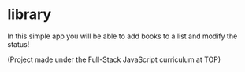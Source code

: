 # library

In this simple app you will be able to add books to a list and modify the status!

(Project made under the Full-Stack JavaScript curriculum at TOP)
